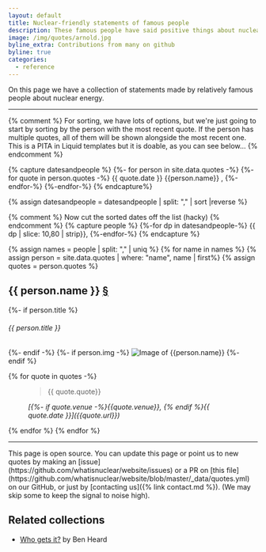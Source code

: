 ```yaml
---
layout: default
title: Nuclear-friendly statements of famous people
description: These famous people have said positive things about nuclear energy
image: /img/quotes/arnold.jpg
byline_extra: Contributions from many on github
byline: true
categories:
  - reference
---
```


<div class="row">
<div class="col-md-8" markdown="1">

On this page we have a collection of statements made by relatively famous people about
nuclear energy.

<hr/>
{% comment %}
For sorting, we have lots of options, but we're just going to start
by sorting by the person with the most recent quote. If the person
has multiple quotes, all of them will be shown alongside the most
recent one. This is a PITA in Liquid templates but it is doable,
as you can see below...
{% endcomment %}

{% capture datesandpeople  %}
{%- for person in site.data.quotes -%}
{%- for quote in person.quotes -%}
{{ quote.date }} {{person.name}} ,
{%-endfor-%}
{%-endfor-%}
{% endcapture%}

{% assign datesandpeople = datesandpeople | split: "," | sort |reverse %}

{% comment %}
Now cut the sorted dates off the list (hacky)
{% endcomment %}
{% capture people  %}
{%-for dp in datesandpeople-%}
{{ dp | slice: 10,80 | strip}},
{%-endfor-%}
{% endcapture %}

{% assign names = people | split: "," | uniq %}
{% for name in names %}
{% assign person = site.data.quotes | where: "name", name | first%}
{% assign quotes = person.quotes  %}

<h2 id="{{person.name|slugify}}" class="mb-0">{{ person.name }} <a href="#{{person.name|slugify}}">&#167;</a></h2>
{%- if person.title %}
<h6>{{ person.title }}</h6>
{%- endif -%}
{%- if person.img -%}
<img src="/img/quotes/{{person.img}}" style="max-height:150px;" class="img img-fluid
float-end" alt="Image of {{person.name}}" title="Image of
{{person.name}} {% if person.img_src %}(from {{person.img_src}}){%endif%}"/>
{%- endif %}

{%  for quote in quotes -%}

<figure class="text-start">
  <blockquote class="blockquote">
    <p>{{ quote.quote}}</p>
  </blockquote>
  <figcaption class="text-center blockquote-footer">
    <cite markdown="1" title="Source Title">[{%- if quote.venue -%}{{quote.venue}}, {% endif %}{{ quote.date }}]({{quote.url}})</cite> </figcaption>
</figure>

{% endfor %}
{% endfor %}

<hr />
This page is open source. You can update this page or point us to new
quotes by making an [issue](https://github.com/whatisnuclear/website/issues) or a PR on
[this file](https://github.com/whatisnuclear/website/blob/master/_data/quotes.yml) on our
GitHub, or just by [contacting us]({% link contact.md %}). (We may skip some to keep the
signal to noise high).

## Related collections

- [Who gets it?](https://web.archive.org/web/20200821203338/https://decarbonisesa.com/about-2/who-gets-it/) by Ben Heard

</div>
</div>
